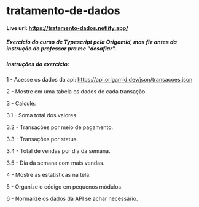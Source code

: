 # tratamento-de-dados
#### Live url: https://tratamento-dados.netlify.app/
##### Exercício do curso de Typescript pela Origamid, mas fiz antes da instrução do professor pra me "desafiar".
##### instruções do exercício:

1 - Acesse os dados da api: https://api.origamid.dev/json/transacoes.json

2 - Mostre em uma tabela os dados de cada transação.

3 - Calcule:

3.1 - Soma total dos valores

3.2 - Transações por meio de pagamento.

3.3 - Transações por status.

3.4 - Total de vendas por dia da semana.

3.5 - Dia da semana com mais vendas.

4 - Mostre as estatísticas na tela.

5 - Organize o código em pequenos módulos.

6 - Normalize os dados da API se achar necessário.
